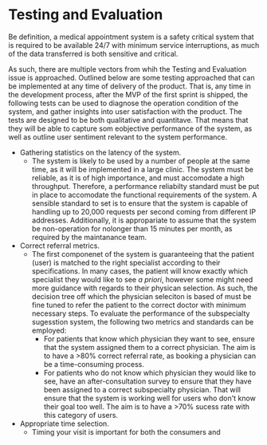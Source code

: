 # Testing and Evaluation

Be definition, a medical appointment system is a safety critical system that is required to be available 24/7 with minimum service interruptions, as much of the data transferred is both sensitive and critical.

As such, there are multiple vectors from whih the Testing and Evaluation issue is approached. Outlined below are some testing approached that can be implemented at any time of delivery of the product. That is, any time in the development process, after the MVP of the first sprint is shipped, the following tests can be used to diagnose the operation condition of the system, and gather insights into user satisfaction with the product. The tests are designed to be both qualitative and quantitave. That means that they will be able to capture som eobjective performance of the system, as well as outline user sentiment relevant to the system performance. 

- Gathering statistics on the latency of the system.
  - The system is likely to be used by a number of people at the same time, as it will be implemented in a large clinic. The system must be reliable, as it is of high importance, and must accomodate a high throughput. Therefore, a performance reliabilty standard must be put in place to accomodate the functional requirements of the system. A sensible standard to set is to ensure that the system is capable of handling up to 20,000 requests per second coming from different IP addresses. Additionally, it is appropariate to assume that the system be non-operation for nolonger than 15 minutes per month, as required by the maintanance team.
- Correct referral metrics.
  - The first componenet of the system is guaranteeing that the patient (user) is matched to the right specialist according to their specifications. In many cases, the patient will know exactly which specialist they would like to see *a priori*, however some might need more guidance with regards to their physican selection. As such, the decision tree off which the physician seleciton is based of must be fine tuned to refer the patient to the correct doctor with minimum necessary steps. To evaluate the performance of the subspecialty sugesstion system, the following two metrics and standards can be employed:
    - For patients that know which physician they want to see, ensure that the system assigned them to a correct physician. The aim is to have a >80% correct referral rate, as booking a physician can be a time-consuming process.
    - For patients who do not know which physician they would like to see, have an after-consultation survey to ensure that they have been assigned to a correct subspecialty physician. That will ensure that the system is working well for users who don't know their goal too well. The aim is to have a >70% sucess rate with this category of users.
- Appropriate time selection.
  - Timing your visit is important for both the consumers and 


